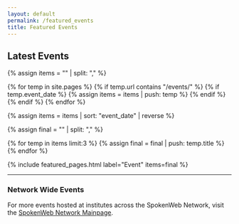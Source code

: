 ```yaml
---
layout: default
permalink: /featured_events
title: Featured Events
---
```


<h2>Latest Events</h2>

{% assign items = "" | split: "," %}

{% for temp in site.pages %}
    {% if temp.url contains "/events/" %}
        {% if temp.event_date %}
            {% assign items = items | push: temp %}
        {% endif %}
    {% endif %}
{% endfor %}

{% assign items = items | sort: "event_date" | reverse %}

{% assign final = "" | split: "," %}

{% for temp in items limit:3 %}
    {% assign final = final | push: temp.title %}
{% endfor %}

{% include featured_pages.html label="Event" items=final %}

<hr class="network">

<h3>Network Wide Events </h3>

For more events hosted at institutes across the SpokenWeb Network, visit the [SpokenWeb Network Mainpage](https://spokenweb.ca/events/).